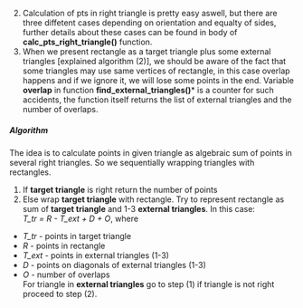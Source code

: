 2) Calculation of pts in right triangle is pretty easy aswell, but there 
are three diffetent cases depending on orientation and equalty of sides,
further details about these cases can be found in body of
**calc_pts_right_triangle()** function.
3) When we present rectangle as a target triangle plus some external triangles 
[explained algorithm (2)], we should be aware of the fact that some triangles may use
same vertices of rectangle, in this case overlap happens and if we ignore it, we
will lose some points in the end. Variable **overlap** in function
**find_external_triangles()*** is a counter for such accidents, the function itself
returns the list of external triangles and the number of overlaps.
##### Algorithm
The idea is to calculate points in given triangle as algebraic sum of points in
several right triangles. So we sequentially wrapping triangles with rectangles.
1) If **target triangle** is right return the number of points
2) Else wrap **target triangle** with rectangle. Try to represent rectangle
as sum of **target triangle** and 1-3 **external triangles**. 
In this case:  
*T_tr = R - T_ext + D + O*, where  
- *T_tr* - points in target triangle  
- *R* - points in rectangle  
- *T_ext* - points in external triangles (1-3)  
- *D* - points on diagonals of external triangles (1-3)  
- *O* - number of overlaps  
For triangle in **external triangles** go to step (1) 
if triangle is not right proceed to step (2).
